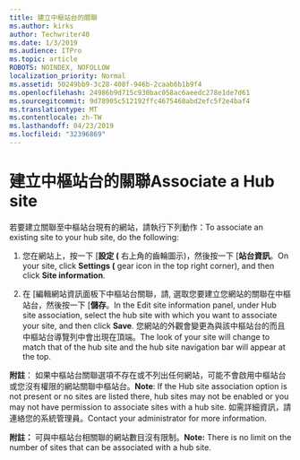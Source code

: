 ```yaml
---
title: 建立中樞站台的關聯
ms.author: kirks
author: Techwriter40
ms.date: 1/3/2019
ms.audience: ITPro
ms.topic: article
ROBOTS: NOINDEX, NOFOLLOW
localization_priority: Normal
ms.assetid: 50249bb9-3c28-408f-946b-2caab6b1b9f4
ms.openlocfilehash: 24986b9d715c930bac058ac6aeedc278e1de7d61
ms.sourcegitcommit: 9d78905c512192ffc4675468abd2efc5f2e4baf4
ms.translationtype: MT
ms.contentlocale: zh-TW
ms.lasthandoff: 04/23/2019
ms.locfileid: "32396869"
---
```

# <a name="associate-a-hub-site"></a><span data-ttu-id="a9388-102">建立中樞站台的關聯</span><span class="sxs-lookup"><span data-stu-id="a9388-102">Associate a Hub site</span></span>

<span data-ttu-id="a9388-103">若要建立關聯至中樞站台現有的網站，請執行下列動作：</span><span class="sxs-lookup"><span data-stu-id="a9388-103">To associate an existing site to your hub site, do the following:</span></span>
  
1. <span data-ttu-id="a9388-104">您在網站上，按一下 [**設定 (** 右上角的齒輪圖示)，然後按一下 [**站台資訊**。</span><span class="sxs-lookup"><span data-stu-id="a9388-104">On your site, click **Settings (** gear icon in the top right corner), and then click **Site information**.</span></span> 
    
2. <span data-ttu-id="a9388-105">在 [編輯網站資訊面板下中樞站台關聯，請, 選取您要建立您網站的關聯在中樞站台，然後按一下 [**儲存**。</span><span class="sxs-lookup"><span data-stu-id="a9388-105">In the Edit site information panel, under Hub site association, select the hub site with which you want to associate your site, and then click **Save**.</span></span> <span data-ttu-id="a9388-106">您網站的外觀會變更為與該中樞站台的而且中樞站台導覽列中會出現在頂端。</span><span class="sxs-lookup"><span data-stu-id="a9388-106">The look of your site will change to match that of the hub site and the hub site navigation bar will appear at the top.</span></span> 
    
 <span data-ttu-id="a9388-107">**附註**： 如果中樞站台關聯選項不存在或不列出任何網站，可能不會啟用中樞站台或您沒有權限的網站關聯中樞站台。</span><span class="sxs-lookup"><span data-stu-id="a9388-107">**Note**: If the Hub site association option is not present or no sites are listed there, hub sites may not be enabled or you may not have permission to associate sites with a hub site.</span></span> <span data-ttu-id="a9388-108">如需詳細資訊，請連絡您的系統管理員。</span><span class="sxs-lookup"><span data-stu-id="a9388-108">Contact your administrator for more information.</span></span> 
  
 <span data-ttu-id="a9388-109">**附註：** 可與中樞站台相關聯的網站數目沒有限制。</span><span class="sxs-lookup"><span data-stu-id="a9388-109">**Note:** There is no limit on the number of sites that can be associated with a hub site.</span></span> 
  

